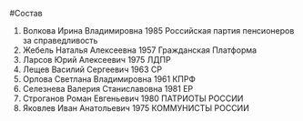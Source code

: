 #Состав
1. Волкова Ирина Владимировна 1985 Российская партия пенсионеров за справедливость
2. Жебель Наталья Алексеевна 1957 Гражданская Платформа
3. Ларсов Юрий Алексеевич 1975 ЛДПР
4. Лещев Василий Сергеевич 1963 СР
5. Орлова Светлана Владимировна 1961 КПРФ
6. Селезнева Валерия Станиславовна 1981 ЕР
7. Строганов Роман Евгеньевич 1980 ПАТРИОТЫ РОССИИ
8. Яковлев Иван Анатольевич 1975 КОММУНИСТЫ РОССИИ
